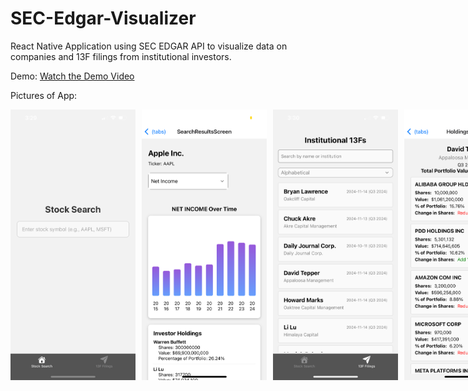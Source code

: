 # SEC-Edgar-Visualizer

React Native Application using SEC EDGAR API to visualize data on companies and 13F filings from institutional investors.

Demo:
[Watch the Demo Video](https://www.youtube.com/watch?v=GVMJH5Qp0dU)

Pictures of App:
<div style="display: flex;">
  <img src="images/IMG_2085.PNG" alt="Screenshot 1" style="width: 200px; margin-right: 10px;">
    <img src="images/IMG_2097.PNG" alt="Screenshot 2" style="width: 200px; margin-right: 10px;">
  <img src="images/IMG_2087.PNG" alt="Screenshot 2" style="width: 200px; margin-right: 10px;">
  <img src="images/IMG_2088.PNG" alt="Screenshot 3" style="width: 200px;">
</div>